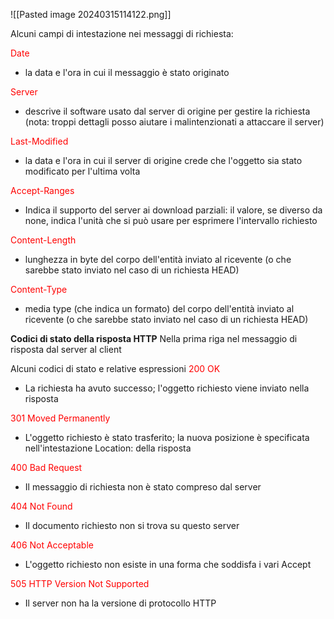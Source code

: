 ![[Pasted image 20240315114122.png]]

Alcuni campi di intestazione nei messaggi di richiesta:

<span style="color:#ff0000">Date</span>
- la data e l'ora in cui il messaggio è stato originato

<span style="color:#ff0000">Server</span>
- descrive il software usato dal server di origine per gestire la richiesta (nota: troppi dettagli posso aiutare i malintenzionati a attaccare il server)

<span style="color:#ff0000">Last-Modified</span>
- la data e l'ora in cui il server di origine crede che l'oggetto sia stato modificato per l'ultima volta

<span style="color:#ff0000">Accept-Ranges</span>
- Indica il supporto del server ai download parziali: il valore, se diverso da none, indica l'unità che si può usare per esprimere l'intervallo richiesto

<span style="color:#ff0000">Content-Length</span>
- lunghezza in byte del corpo dell'entità inviato al ricevente (o che sarebbe stato inviato nel caso di un richiesta HEAD)

<span style="color:#ff0000">Content-Type</span>
- media type (che indica un formato) del corpo dell'entità inviato al ricevente (o che sarebbe stato inviato nel caso di un richiesta HEAD)


**Codici di stato della risposta HTTP**
Nella prima riga nel messaggio di risposta dal server al client

Alcuni codici di stato e relative espressioni
<span style="color:#ff0000">200 OK</span>
- La richiesta ha avuto successo; l'oggetto richiesto viene inviato nella risposta

<span style="color:#ff0000">301 Moved Permanently</span>
- L'oggetto richiesto è stato trasferito; la nuova posizione è specificata nell'intestazione
Location: della risposta

<span style="color:#ff0000">400 Bad Request</span>
- Il messaggio di richiesta non è stato compreso dal server

<span style="color:#ff0000">404 Not Found</span>
- Il documento richiesto non si trova su questo server

<span style="color:#ff0000">406 Not Acceptable</span>
- L'oggetto richiesto non esiste in una forma che soddisfa i vari Accept

<span style="color:#ff0000">505 HTTP Version Not Supported</span>
- Il server non ha la versione di protocollo HTTP